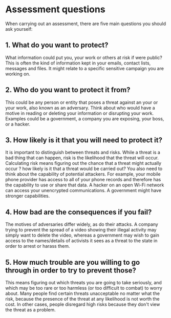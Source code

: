 [Title]: # (Assessment questions)
[Difficulty]: # (Beginner)
[Order]: # (2)

# Assessment questions

When carrying out an assessment, there are five main questions you should ask yourself:

## 1. What do you want to protect?

What information could put you, your work or others at risk if were public? This is often the kind of information kept in your emails, contact lists, messages and files. It might relate to a specific sensitive campaign you are working on.

## 2. Who do you want to protect it from?

This could be any person or entity that poses a threat against an your or your work, also known as an adversary. Think about who would have a motive in reading or deleting your information or disrupting your work. Examples could be a government, a company you are exposing, your boss, or a hacker.

## 3. How likely is it that you will need to protect it?

It is important to distinguish between threats and risks. While a threat is a bad thing that can happen, risk is the likelihood that the threat will occur. Calculating risk means figuring out the chance that a threat might actually occur ? how likely is it that a threat would be carried out? You also need to think about the capability of potential attackers. For example, your mobile phone provider has access to all of your phone records and therefore has the capability to use or share that data. A hacker on an open Wi-Fi network can access your unencrypted communications. A government might have stronger capabilities.

## 4. How bad are the consequences if you fail?

The motives of adversaries differ widely, as do their attacks. A company trying to prevent the spread of a video showing their illegal activity may simply want to delete the video, whereas a government may wish to gain access to the names/details of activists it sees as a threat to the state in order to arrest or harass them.

## 5. How much trouble are you willing to go through in order to try to prevent those?

This means figuring out which threats you are going to take seriously, and which may be too rare or too harmless (or too difficult to combat) to worry about. Many people find certain threats unacceptable no matter what the risk, because the presence of the threat at any likelihood is not worth the cost. In other cases, people disregard high risks because they don't view the threat as a problem.